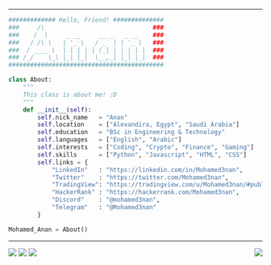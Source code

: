 
---

```python
############# Hello, Friend! ##############
###     /\                              ###
###    /  \     _ __     __ _   _ __    ###
###   / /\ \   | '_ \   / _` | | '_ \   ###
###  / ____ \  | | | | | (_| | | | | |  ###
### /_/    \_\ |_| |_|  \__,_| |_| |_|  ###
###########################################

class About:
    """
    This class is about me! :D
    """
    def __init__(self):
        self.nick_name   = "Anan"
        self.location    = ["Alexandira, Egypt", "Saudi Arabia"]
        self.education   = "BSc in Engineering & Technology"
        self.languages   = ["English", "Arabic"]
        self.interests   = ["Coding", "Crypto", "Finance", "Gaming"]
        self.skills      = ["Python", "Javascript", "HTML", "CSS"]
        self.links = {
            "LinkedIn"   : "https://linkedin.com/in/Mohamed3nan",
            "Twitter"    : "https://twitter.com/Mohamed3nan",
            "TradingView": "https://tradingview.com/u/Mohamed3nan/#published-scripts",
            "HackerRank" : "https://hackerrank.com/Mohamed3nan",
            "Discord"    : "@mohamed3nan",
            "Telegram"   : "@Mohamed3nan"
        }

Mohamed_Anan = About()
```
---

<a href="https://wakatime.com/@mohamed3nan"><img src="https://wakatime.com/badge/user/3741e65c-b1f5-4c15-8419-4c433ee9b28f.svg"></a>
<a href="https://www.upwork.com"><img src="https://img.shields.io/badge/Hireable-gray?logo=upwork"></a>
<a href="https://www.freelancer.com/"><img src="https://img.shields.io/badge/Hireable-gray?logo=freelancer"></a>
<a href="https://github.com/Mohamed3nan"><img src="https://komarev.com/ghpvc/?username=Mohamed3nan&style=flat&label=Github+Views" align="right"></a>








